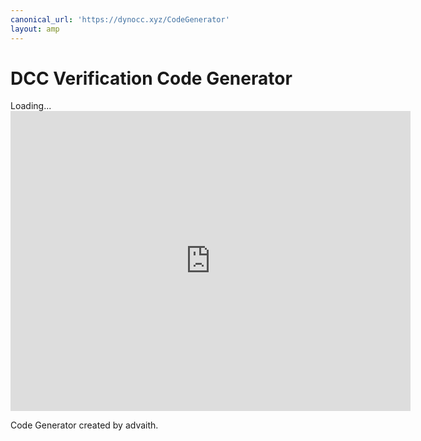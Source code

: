 ```yaml
---
canonical_url: 'https://dynocc.xyz/CodeGenerator'
layout: amp
---
```


# DCC Verification Code Generator

<amp-iframe src="https://dynocc.xyz/CodeGenApp" width="640" height="480" sandbox="allow-scripts allow-same-origin"><span placeholder>Loading...</span><noscript><iframe src="https://dynocc.xyz/CodeGenApp" width="640" height="480" frameborder="0" marginheight="0" marginwidth="0">Looks like your browser doesnt support iframes 🤔</iframe></noscript></amp-iframe>

Code Generator created by advaith.

